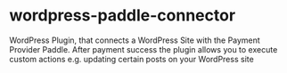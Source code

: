 # wordpress-paddle-connector
WordPress Plugin, that connects a WordPress Site with the Payment Provider Paddle. After payment success the plugin allows you to execute custom actions e.g. updating certain posts on your WordPress site

